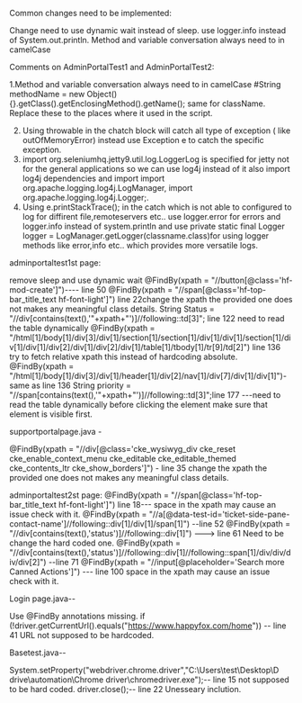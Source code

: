 Common changes need to be implemented:

Change need to use dynamic wait instead of sleep.
use logger.info instead of System.out.println.
Method and variable conversation always need to in camelCase 


Comments on AdminPortalTest1 and AdminPortalTest2:

1.Method and variable conversation always need to in camelCase 
#String methodName = new Object(){}.getClass().getEnclosingMethod().getName(); same for className.
Replace these to the places where it used in the script.

2. Using throwable in the chatch block will catch all type of exception ( like outOfMemoryError) instead use Exception e to catch the specific exception.
4. import org.seleniumhq.jetty9.util.log.LoggerLog is specified for jetty not for the general applications so we can use log4j instead of it also import log4j dependencies and import import org.apache.logging.log4j.LogManager, import org.apache.logging.log4j.Logger;.
3. Using e.printStackTrace(); in the catch which is not able to configured to log for diffirent file,remoteservers etc.. use logger.error for errors and logger.info instead of system.println and use  private static final Logger logger = LogManager.getLogger(classname.class)for using logger methods like error,info etc.. which provides more versatile logs.



adminportaltest1st page: 

 remove sleep and use dynamic wait
@FindBy(xpath = "//button[@class='hf-mod-create']")---- line 50
@FindBy(xpath = "//span[@class='hf-top-bar_title_text hf-font-light']") line 22change the xpath the provided one does not makes any meaningful class details.
String Status = "//div[contains(text(),'"+xpath+"')]//following::td[3]"; line 122 need to read the table dynamically
@FindBy(xpath = "/html[1]/body[1]/div[3]/div[1]/section[1]/section[1]/div[1]/div[1]/section[1]/div[1]/div[1]/div[2]/div[1]/div[2]/div[1]/table[1]/tbody[1]/tr[9]/td[2]") line 136 try to fetch relative xpath this instead of hardcoding absolute.
@FindBy(xpath = "/html[1]/body[1]/div[3]/div[1]/header[1]/div[2]/nav[1]/div[7]/div[1]/div[1]")- same as line 136
String priority = "//span[contains(text(),'"+xpath+"')]//following::td[3]";line 177 ---need to read the table dynamically
before clicking the element make sure that element is visible first.


supportportalpage.java -

@FindBy(xpath = "//div[@class='cke_wysiwyg_div cke_reset cke_enable_context_menu cke_editable cke_editable_themed cke_contents_ltr cke_show_borders']")  - line 35 change the xpath the provided one does not makes any meaningful class details.

adminportaltest2st page: @FindBy(xpath = "//span[@class='hf-top-bar_title_text hf-font-light']") line 18--- space in the xpath may cause an issue check with it.
@FindBy(xpath = "//a[@data-test-id='ticket-side-pane-contact-name']//following::div[1]/div[1]/span[1]") --line 52
 @FindBy(xpath = "//div[contains(text(),'status')]//following::div[1]") ---> line 61 Need to be change the hard coded one.
@FindBy(xpath = "//div[contains(text(),'status')]//following::div[1]//following::span[1]/div/div/div/div[2]") --line 71
@FindBy(xpath = "//input[@placeholder='Search more Canned Actions']") --- line 100 space in the xpath may cause  an issue check with it.

Login page.java--

Use @FindBy annotations missing.
 if (!driver.getCurrentUrl().equals("https://www.happyfox.com/home")) -- line 41 URL not supposed to be hardcoded.

Basetest.java--

System.setProperty("webdriver.chrome.driver","C:\\Users\\test\\Desktop\\D drive\\automation\\Chrome driver\\chromedriver.exe");-- line 15 not supposed to be hard coded.
driver.close();-- line 22 Unesseary inclution.
